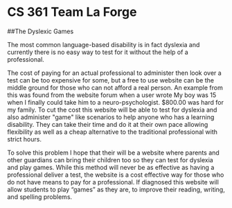 CS 361 Team La Forge
=======
##The Dyslexic Games

The most common language-based disability is in fact dyslexia and currently there is no easy way to test for it without the help of a professional.

The cost of paying for an actual professional to administer then look over a test can be too expensive for some, but a free to use website can be the middle ground for those who can not afford a real person. An example from this was found from the website forum when a user wrote My boy was 15 when I finally could take him to a neuro-psychologist. $800.00 was hard for my family. To cut the cost this website will be able to test for dyslexia and also administer "game" like scenarios to help anyone who has a learning disability. They can take their time and do it at their own pace allowing flexibility as well as a cheap alternative to the traditional professional with strict hours.

To solve this problem I hope that their will be a website where parents and other guardians can bring their children too so they can test for dyslexia and play games. While this method will never be as effective as having a professional deliver a test, the website is a cost effective way for those who do not have means to pay for a professional. If diagnosed this website will allow students to play “games” as they are, to improve their reading, writing, and spelling problems.



